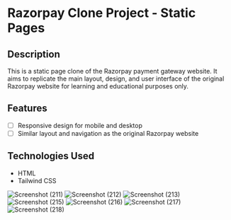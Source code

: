 # Razorpay Clone Project - Static Pages

## Description
This is a static page clone of the Razorpay payment gateway website. It aims to replicate the main layout, design, and user interface of the original Razorpay website for learning and educational purposes only.

## Features
- [ ] Responsive design for mobile and desktop
- [ ] Similar layout and navigation as the original Razorpay website

## Technologies Used
- HTML
- Tailwind CSS

![Screenshot (211)](https://github.com/BadgujarKalpesh/razorpay-replica/assets/89139455/0f43cb47-29dd-42d4-adbf-00e132f9c5a0)
![Screenshot (212)](https://github.com/BadgujarKalpesh/razorpay-replica/assets/89139455/cb9d7c0d-1bc0-4a95-9e43-64ad674aaf13)
![Screenshot (213)](https://github.com/BadgujarKalpesh/razorpay-replica/assets/89139455/df8e9811-814e-4f8c-8a6d-2f4199fffd18)
![Screenshot (215)](https://github.com/BadgujarKalpesh/razorpay-replica/assets/89139455/875d3d25-a8f0-4d33-88dd-9c46bfdef56f)
![Screenshot (216)](https://github.com/BadgujarKalpesh/razorpay-replica/assets/89139455/8baa80d7-bd51-4034-92b0-25f4e031ca61)
![Screenshot (217)](https://github.com/BadgujarKalpesh/razorpay-replica/assets/89139455/8a5b56e9-7e9f-481f-a8fb-0eb438adf94f)
![Screenshot (218)](https://github.com/BadgujarKalpesh/razorpay-replica/assets/89139455/208e3f1d-5ae1-4c62-b684-e40b60dd1a1f)

